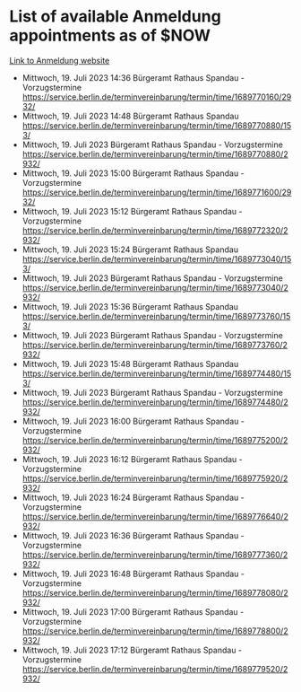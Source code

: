 # List of available Anmeldung appointments as of $NOW
[Link to Anmeldung website](https://service.berlin.de/terminvereinbarung/termin/tag.php?termin=1&anliegen[]=120686&dienstleisterlist=122210,122217,327316,122219,327312,122227,327314,122231,327346,122243,327348,122254,122252,329742,122260,329745,122262,329748,122271,327278,122273,327274,122277,327276,330436,122280,327294,122282,327290,122284,327292,122291,327270,122285,327266,122286,327264,122296,327268,150230,329760,122297,327286,122294,327284,122312,329763,122314,329775,122304,327330,122311,327334,122309,327332,317869,122281,327352,122279,329772,122283,122276,327324,122274,327326,122267,329766,122246,327318,122251,327320,122257,327322,122208,327298,122226,327300&herkunft=http%3A%2F%2Fservice.berlin.de%2Fdienstleistung%2F120686%2F)
- Mittwoch, 19. Juli 2023 14:36 Bürgeramt Rathaus Spandau - Vorzugstermine https://service.berlin.de/terminvereinbarung/termin/time/1689770160/2932/
- Mittwoch, 19. Juli 2023 14:48 Bürgeramt Rathaus Spandau https://service.berlin.de/terminvereinbarung/termin/time/1689770880/153/
- Mittwoch, 19. Juli 2023  Bürgeramt Rathaus Spandau - Vorzugstermine https://service.berlin.de/terminvereinbarung/termin/time/1689770880/2932/
- Mittwoch, 19. Juli 2023 15:00 Bürgeramt Rathaus Spandau - Vorzugstermine https://service.berlin.de/terminvereinbarung/termin/time/1689771600/2932/
- Mittwoch, 19. Juli 2023 15:12 Bürgeramt Rathaus Spandau - Vorzugstermine https://service.berlin.de/terminvereinbarung/termin/time/1689772320/2932/
- Mittwoch, 19. Juli 2023 15:24 Bürgeramt Rathaus Spandau https://service.berlin.de/terminvereinbarung/termin/time/1689773040/153/
- Mittwoch, 19. Juli 2023  Bürgeramt Rathaus Spandau - Vorzugstermine https://service.berlin.de/terminvereinbarung/termin/time/1689773040/2932/
- Mittwoch, 19. Juli 2023 15:36 Bürgeramt Rathaus Spandau https://service.berlin.de/terminvereinbarung/termin/time/1689773760/153/
- Mittwoch, 19. Juli 2023  Bürgeramt Rathaus Spandau - Vorzugstermine https://service.berlin.de/terminvereinbarung/termin/time/1689773760/2932/
- Mittwoch, 19. Juli 2023 15:48 Bürgeramt Rathaus Spandau https://service.berlin.de/terminvereinbarung/termin/time/1689774480/153/
- Mittwoch, 19. Juli 2023  Bürgeramt Rathaus Spandau - Vorzugstermine https://service.berlin.de/terminvereinbarung/termin/time/1689774480/2932/
- Mittwoch, 19. Juli 2023 16:00 Bürgeramt Rathaus Spandau - Vorzugstermine https://service.berlin.de/terminvereinbarung/termin/time/1689775200/2932/
- Mittwoch, 19. Juli 2023 16:12 Bürgeramt Rathaus Spandau - Vorzugstermine https://service.berlin.de/terminvereinbarung/termin/time/1689775920/2932/
- Mittwoch, 19. Juli 2023 16:24 Bürgeramt Rathaus Spandau - Vorzugstermine https://service.berlin.de/terminvereinbarung/termin/time/1689776640/2932/
- Mittwoch, 19. Juli 2023 16:36 Bürgeramt Rathaus Spandau - Vorzugstermine https://service.berlin.de/terminvereinbarung/termin/time/1689777360/2932/
- Mittwoch, 19. Juli 2023 16:48 Bürgeramt Rathaus Spandau - Vorzugstermine https://service.berlin.de/terminvereinbarung/termin/time/1689778080/2932/
- Mittwoch, 19. Juli 2023 17:00 Bürgeramt Rathaus Spandau - Vorzugstermine https://service.berlin.de/terminvereinbarung/termin/time/1689778800/2932/
- Mittwoch, 19. Juli 2023 17:12 Bürgeramt Rathaus Spandau - Vorzugstermine https://service.berlin.de/terminvereinbarung/termin/time/1689779520/2932/
